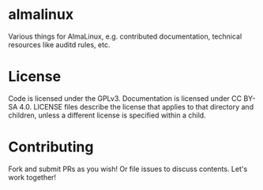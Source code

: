 # almalinux
Various things for AlmaLinux, e.g. contributed documentation, technical resources like auditd rules, etc.

# License
Code is licensed under the GPLv3. Documentation is licensed under CC BY-SA 4.0. LICENSE files describe the license that applies to that directory and children, unless a different license is specified within a child.

# Contributing
Fork and submit PRs as you wish! Or file issues to discuss contents. Let's work together!
